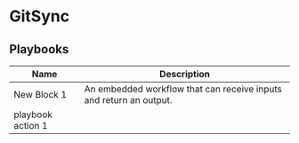 # GitSync

## Playbooks
|Name|Description|
|----|-----------|
|New Block 1|An embedded workflow that can receive inputs and return an output.|
|playbook action 1||

